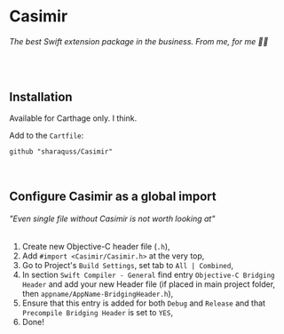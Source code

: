 # Casimir
###### The best Swift extension package in the business. From me, for me 🤷‍♀️
</br>

## Installation

Available for Carthage only. I think.

Add to the `Cartfile`:

`github "sharaquss/Casimir"`

</br>

## Configure Casimir as a global import
###### _"Even single file without Casimir is not worth looking at"_

1. Create new Objective-C header file (`.h`),
2. Add `#import <Casimir/Casimir.h>` at the very top,
3. Go to Project's `Build Settings`, set tab to `All | Combined`,
4. In section `Swift Compiler - General` find entry `Objective-C Bridging Header` and add your new Header file (if placed in main project folder, then `appname/AppName-BridgingHeader.h`),
5. Ensure that this entry is added for both `Debug` and `Release` and that `Precompile Bridging Header` is set to `YES`,
6. Done!
